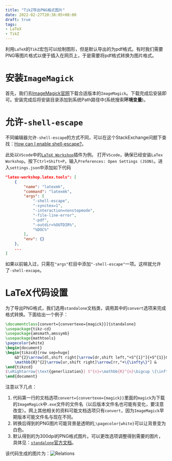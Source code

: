 ```yaml
---
title: "TikZ导出PNG格式图片"
date: 2022-02-27T20:38:05+08:00
draft: true
tags: 
- LaTeX
- TikZ
---
```

利用`LaTeX`的`TikZ`宏包可以绘制图形，但是默认导出的为pdf格式。有时我们需要PNG等图片格式以便于插入在网页上，于是需要将pdf格式转换为图片格式。
# 安装`ImageMagick`

首先，我们去[ImageMagick官网](https://imagemagick.org/script/download.php)下载合适版本的`ImageMagick`。下载完成后安装即可。安装完成后将安装目录添加到系统Path路径中(系统搜索**环境变量**)。

# 允许`-shell-escape`
不同编辑器允许`-shell-escape`的方式不同，可以在这个StackExchange问题下查找：[How can I enable shell-escape?](https://tex.stackexchange.com/questions/598818/how-can-i-enable-shell-escape)。

此处以`VScode`中的[`LaTeX Workshop`](https://marketplace.visualstudio.com/items?itemName=James-Yu.latex-workshop)插件为例。
打开`VScode`，确保已经安装`LaTex Workshop`。按下`Ctrl+Shift+P`，输入`Preferences: Open Settings (JSON)`。进入`settings.json`中添加如下代码
```json
"latex-workshop.latex.tools": [
    {
        "name": "latexmk",
        "command": "latexmk",
        "args": [
            "-shell-escape",  
            "-synctex=1",
            "-interaction=nonstopmode",
            "-file-line-error",
            "-pdf",
            "-outdir=%OUTDIR%",
            "%DOC%"
        ],
        "env": {}
    },
    ...
]
```
如果以前输入过，只需在`"args"`栏目中添加`"-shell-escape"`一项。这样就允许了`-shell-excape`。

# LaTeX代码设置

为了导出PNG格式，我们选用`standalone`文档类，调用其中的`convert`选项来完成格式转换。下面给出一个例子：
```latex
\documentclass[convert={convertexe={magick}}]{standalone}
\usepackage{tikz-cd}
\usepackage{amsmath,amssymb}
\usepackage{mathtools}
\pagecolor{white}
\begin{document}
\begin{tikzcd}[row sep=huge]
    &D^{2}\arrow[dl,shift right]\arrow[dr,shift left,"+S^{1}"]{+S^{1}}&\\
    \mathbb{R}^{2}\arrow[ur,shift right]\arrow[rr,"+\{\infty\}"] &         &S^{2}\arrow[ul,shift left,"-\{p\}"]
\end{tikzcd}
$\xRightarrow{\text{generlization}} S^{n}=\mathbb{R}^{n}\bigcup \{\infty\}$
\end{document}
```
注意以下几点：
1. 代码第一行的文档选项`convert={convertexe={magick}}`里面的`magick`为下载的`ImageMagick`中`.exe`文件的文件名（以后版本文件名也可能有变化，要注意改变）。网上其他相关的资料可能文档选项只有`convert`，因为`ImageMagick`早期版本可能文件名与现在不同。
2. 转换后得到的PNG图片可能背景是透明的,`\pagecolor{white}`可以让背景变为白色。
3. 默认得到的为300dpi的PNG格式图片。可以更改选项调整得到需要的图片，具体见：[`standalone`官方文档](https://ctan.org/pkg/standalone)。
   
该代码生成的图片为：![Relations](https://cdn.jsdelivr.net/gh/spaceofzsj/pic/20220331232804.png)
